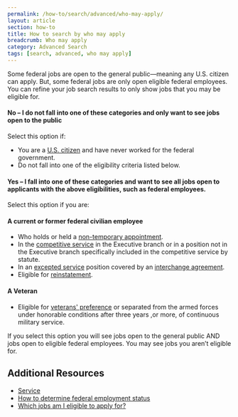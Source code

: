 ```yaml
---
permalink: /how-to/search/advanced/who-may-apply/
layout: article
section: how-to
title: How to search by who may apply
breadcrumb: Who may apply
category: Advanced Search
tags: [search, advanced, who may apply]
---
```


Some federal jobs are open to the general public—meaning any U.S. citizen can apply. But, some federal jobs are only open eligible federal employees.  You can refine your job search results to only show jobs that you may be eligible for.

#### No – I do not fall into one of these categories and only want to see jobs open to the public

Select this option if:

* You are a [U.S. citizen](../../../../working-in-government/us-citizens/) and have never worked for the federal government.
* Do not fall into one of the eligibility criteria listed below.

#### Yes – I fall into one of these categories and want to see all jobs open to applicants with the above eligibilities, such as federal employees.

Select this option if you are:

#### A current or former federal civilian employee

* Who holds or held a [non-temporary appointment](../../../../working-in-government/appointments/).
* In the [competitive service](../../../../working-in-government/service/) in the Executive branch or in a position not in the Executive branch specifically included in the competitive service by statute.
* In an [excepted service](../../../../working-in-government/service/) position covered by an [interchange agreement](../../../../working-in-government/unique-hiring-paths/federal-employees/interchange-agreements/).
* Eligible for [reinstatement](../../../../working-in-government/unique-hiring-paths/federal-employees/reinstatement/).

#### A Veteran

* Eligible for [veterans' preference](../../../../working-in-government/unique-hiring-paths/veterans/preference/) or separated from the armed forces under honorable conditions after three years ,or more, of continuous military service.

If you select this option you will see jobs open to the general public AND jobs open to eligible federal employees. You may see jobs you aren’t eligible for.

## Additional Resources

* [Service](../../../../working-in-government/service/)
* [How to determine federal employment status](../../../../how-to/account/profile/eligibility/federal-employment-status/)
* [Which jobs am I eligible to apply for?](../../../../faq/application/eligibility/)
